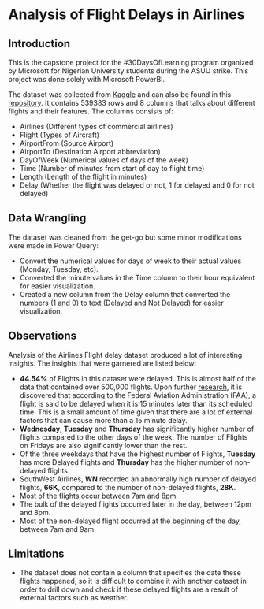 # Analysis of Flight Delays in Airlines

## Introduction
This is the capstone project for the #30DaysOfLearning program organized by Microsoft for Nigerian University students during the ASUU strike. This project was done solely with Microsoft PowerBI.

The dataset was collected from [Kaggle](https://www.kaggle.com/datasets/jimschacko/airlines-dataset-to-predict-a-delay) and can also be found in this [repository](https://aka.ms/30DLDATGitHubRepo). It contains 539383 rows and 8 columns that talks about different flights and their features. The columns consists of:
* Airlines (Different types of commercial airlines)
* Flight (Types of Aircraft)
* AirportFrom (Source Airport)
* AirportTo (Destination Airport abbreviation)
* DayOfWeek (Numerical values of days of the week)
* Time (Number of minutes from start of day to flight time)
* Length (Length of the flight in minutes)
* Delay (Whether the flight was delayed or not, 1 for delayed and 0 for not delayed)

## Data Wrangling
The dataset was cleaned from the get-go but some minor modifications were made in Power Query:
* Convert the numerical values for days of week to their actual values (Monday, Tuesday, etc).
* Converted the minute values in the Time column to their hour equivalent for easier visualization.
* Created a new column from the Delay column that converted the numbers (1 and 0) to text (Delayed and Not Delayed) for easier visualization.

## Observations
Analysis of the Airlines Flight delay dataset produced a lot of interesting insights. The insights that were garnered are listed below:
* **44.54%** of Flights in this dataset were delayed. This is almost half of the data that contained over 500,000 flights. Upon further [research](https://en.wikipedia.org/wiki/Flight_cancellation_and_delay#:~:text=A%20flight%20delay%20is%20when,all%20for%20a%20certain%20reason.), it is discovered that according to the Federal Aviation Administration (FAA), a flight is said to be delayed when it is 15 minutes later than its scheduled time. This is a small amount of time given that there are a lot of external factors that can cause more than a 15 minute delay.
* **Wednesday**, **Tuesday** and **Thursday** has significantly higher number of flights compared to the other days of the week. The number of Flights on Fridays are also significantly lower than the rest.
* Of the three weekdays that have the highest number of Flights, **Tuesday** has more Delayed flights and **Thursday** has the higher number of non-delayed flights.
* SouthWest Airlines, **WN** recorded an abnormally high number of delayed flights, **66K**, compared to the number of non-delayed flights, **28K**.
* Most of the flights occur between 7am and 8pm.
* The bulk of the delayed flights occurred later in the day, between 12pm and 8pm.
* Most of the non-delayed flight occurred at the beginning of the day, between 7am and 9am.

## Limitations
* The dataset does not contain a column that specifies the date these flights happened, so it is difficult to combine it with another dataset in order to drill down and check if these delayed flights are a result of external factors such as weather.
